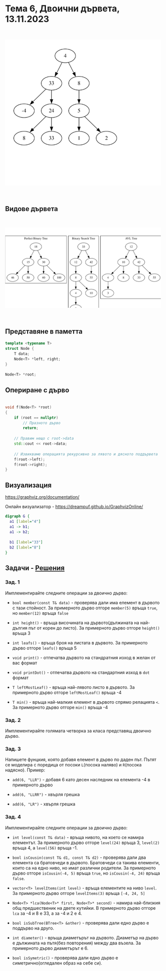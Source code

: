 # Тема 6, Двоични дървета, 13.11.2023


<br/>

![Diagram](content/sample-tree.svg)

<br/>


## Видове дървета

<br/>

![Diagram](content/types-of-trees.svg)

<br/>

## Представяне в паметта

```c++
template <typename T>
struct Node {
    T data;
    Node<T> *left, right;
}

Node<T> *root;
```

## Опериране с дърво

```c++

void f(Node<T> *root)
{
    if (root == nullptr)
        // Празното дърво
        return;

    // Правим нещо с root->data
    std::cout << root->data;
    
    // Извикваме операцията рекурсивно за лявото и дясното поддървета
    f(root->left);
    f(root->right);
}
```

## Визуализация

https://graphviz.org/documentation/

Онлайн визуализатор - https://dreampuf.github.io/GraphvizOnline/

```dot
digraph G {
  a1 [label="4"]
  a1 -> b1;
  a1 -> b2;
  
  b1 [label="33"]
  b2 [label="8"]
}
```

## Задачи - [Решения](./solutions/btree.h)

### Зад. 1

Имплементирайте следните операции за двоично дърво:

* `bool member(const T& data)` - проверява дали има елемент в дървото с тази стойност. За примерното дърво отгоре `member(5)` връща `true`, но `member(12)` връща `false`

* `int height()` - връща височината на дървото(дължината на най-дългия път от корен до листо). За примерното дърво отгоре `height()` връща 3

* `int leafs()` - връща броя на листата в дървото. За примерното дърво отгоре `leafs()` връща 5

* `void print()` - отпечатва дървото на стандратния изход в желан от вас формат

* `void printDot()` - отпечатва дървото на стандартния изход в `dot` формат

* `T leftMostLeaf()` - връща най-лявото листо в дървото. За примерното дърво отгоре `leftMostLeaf()` връща -4

* `T min()` - връща най-малкия елемент в дървото спрямо релацията `<`. За примерното дърво отгоре `min()` връща -4


### Зад. 2

Имплементирайте голямата четворка за класа представящ двоично дърво.


### Зад. 3

Напишете фунцкия, която добавя елемент в дърво по даден път. Пътят се моделира с поредица от посоки `L`(посока наляво) и `R`(посока надясно). Пример:

* `add(6, "LLR")` - добавя 6 като десен наследник на елемента -4 в примерното дърво

* `add(6, "LLRR")` - хвърля грешка

* `add(6, "LR")` - хвърля грешка


### Зад. 4

Имплементирайте следните операции за двоично дърво:

* `int level(const T& data)` - връща нивото, на което се намира елементът. За примерното дърво отгоре `level(24)` връща 3, `level(2)` връща 4, a `level(56)` връща -1.

* `bool isCousin(const T& d1, const T& d2)` - проверява дали два елемента са братовчеди в дървото. Братовчеди са такива елементи, които са на едно ниво, но имат различни родители. За примерното дърво отгоре `isCousin(-4, 5)` връща `true`, но `isCousin(-4, 24)` връща `false`.

* `vector<T> levelItems(int level)` - връща елементите на ниво `level`. За примерното дърво отгоре `levelItems(3)` връща `[-4, 24, 5]`

* `Node<T> *lca(Node<T>* first, Node<T>* second)` - намира най-близкия общ предшественик на двете кутийки. В примерното дърво отгоре `lca` за -4 и 8 е 33, а за -4 и 2 е 4.

* `bool isSubTree(BTree<T> &other)` - проверява дали едно дърво е поддърво на друго. 

* `int diameter()` - връща диаметърът на дървото. Диаметър на дърво е дължината на пътя(без повторения) между два възела. За примерното дърво диаметърът е 6.

* `bool isSymetric()` - проверява дали едно дърво е симетрично(огледален образ на себе си).

